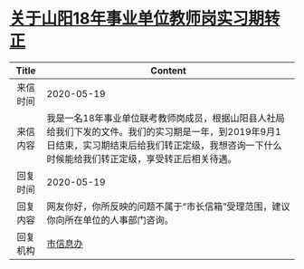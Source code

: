 # <a href="http://www.shangluo.gov.cn/zmhd/ldxxxx.jsp?urltype=leadermail.LeaderMailContentUrl&wbtreeid=1112&leadermailid=5869">关于山阳18年事业单位教师岗实习期转正</a>
|Title|Content|
|:---:|---|
|来信时间|2020-05-19|
|来信内容|我是一名18年事业单位联考教师岗成员，根据山阳县人社局给我们下发的文件。我们的实习期是一年，到2019年9月1日结束，实习期结束后给我们转正定级，我想咨询一下什么时候能给我们转正定级，享受转正后相关待遇。|
|回复时间|2020-05-19|
|回复内容|网友你好，你所反映的问题不属于“市长信箱”受理范围，建议你向所在单位的人事部门咨询。|
|回复机构|<a href="../../categories/agencies/市信息办.md">市信息办</a>|
